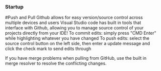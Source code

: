 ### Startup

#Push and Pull
Github allows for easy version/source control across multiple devices and users
Visual Studio code has built in tools that interface with Github, allowing you to manage source control of your projects directly from your IDE!
To commit edits: simply press "CMD Enter" while highlighting whatever you have changed
To push edits: select the source control button on the left side, then enter a update message and click the check mark to send edits through

If you have merge problems when pulling from GitHub, use the built in merge resolver to resolve the conflicting changes. 

